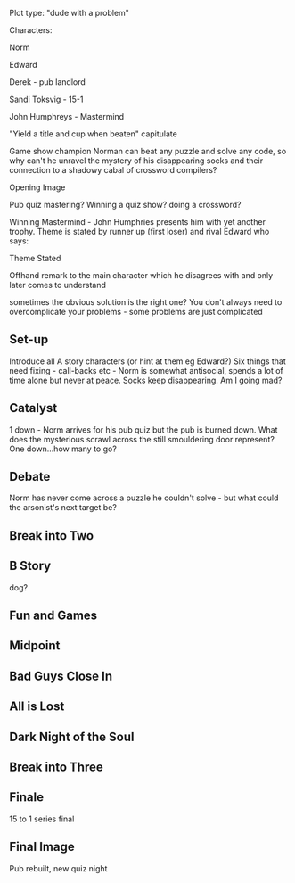 Plot type: "dude with a problem"

Characters:

Norm

Edward

Derek - pub landlord

Sandi Toksvig - 15-1

John Humphreys - Mastermind

"Yield a title and cup when beaten" capitulate





Game show champion Norman can beat any puzzle and solve any code, so why can't he unravel the mystery of his disappearing socks and their connection to a shadowy cabal of crossword compilers?


Opening Image

Pub quiz mastering? Winning a quiz show? doing a crossword?

Winning Mastermind - John Humphries presents him with yet another trophy. Theme is stated by runner up (first loser) and rival Edward who says:

Theme Stated

Offhand remark to the main character which he disagrees with and only later comes to understand

sometimes the obvious solution is the right one? You don't always need to overcomplicate your problems - some problems are just complicated

## Set-up

Introduce all A story characters (or hint at them eg Edward?) Six things that need fixing - call-backs etc - Norm is 
somewhat antisocial, spends a lot of time alone but never at peace. Socks keep disappearing. Am I going mad?

## Catalyst

1 down - Norm arrives for his pub quiz but the pub is burned down. What does the mysterious scrawl across the still smouldering door represent? One down...how many to go?

## Debate

Norm has never come across a puzzle he couldn't solve - but what could the arsonist's next target be?

## Break into Two



## B Story

dog?

## Fun and Games



## Midpoint



## Bad Guys Close In



## All is Lost



## Dark Night of the Soul



## Break into Three



## Finale

15 to 1 series final

## Final Image

Pub rebuilt, new quiz night
